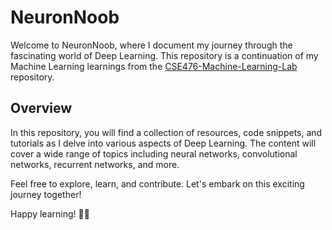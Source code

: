 # NeuronNoob

Welcome to NeuronNoob, where I document my journey through the fascinating world of Deep Learning. This repository is a continuation of my Machine Learning learnings from the [CSE476-Machine-Learning-Lab](https://github.com/Ataullha/CSE476-Machine-Learning-Lab) repository.

## Overview

In this repository, you will find a collection of resources, code snippets, and tutorials as I delve into various aspects of Deep Learning. The content will cover a wide range of topics including neural networks, convolutional networks, recurrent networks, and more.

Feel free to explore, learn, and contribute. Let's embark on this exciting journey together!


Happy learning! 🧠🚀

